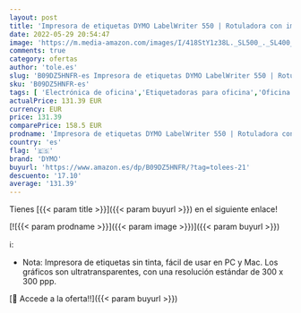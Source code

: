 ```yaml
---
layout: post
title: 'Impresora de etiquetas DYMO LabelWriter 550 | Rotuladora con impresión térmica directa | Reconocimiento automático de etiquetas | Enchufe de 2 clavijas  Europa '
date: 2022-05-29 20:54:47
image: 'https://m.media-amazon.com/images/I/418StY1z38L._SL500_._SL400_.jpg'
comments: true
category: ofertas
author: 'tole.es'
slug: 'B09DZ5HNFR-es Impresora de etiquetas DYMO LabelWriter 550 | Rotuladora...'
sku: 'B09DZ5HNFR-es'
tags: [ 'Electrónica de oficina','Etiquetadoras para oficina','Oficina y papelería','dymo','🇪🇸', ]
actualPrice: 131.39 EUR
currency: EUR
price: 131.39
comparePrice: 158.5 EUR
prodname: 'Impresora de etiquetas DYMO LabelWriter 550 | Rotuladora con impresión térmica directa | Reconocimiento automático de etiquetas | Enchufe de 2 clavijas  Europa '
country: 'es'
flag: '🇪🇸'
brand: 'DYMO'
buyurl: 'https://www.amazon.es/dp/B09DZ5HNFR/?tag=tolees-21'
descuento: '17.10'
average: '131.39'
---
```


Tienes [{{< param title >}}]({{< param buyurl >}}) en el siguiente enlace!

[![{{< param prodname >}}]({{< param image >}})]({{< param buyurl >}})

ℹ️:

- Nota: Impresora de etiquetas sin tinta, fácil de usar en PC y Mac. Los gráficos son ultratransparentes, con una resolución estándar de 300 x 300 ppp.

[🛒 Accede a la oferta!!]({{< param buyurl >}})
